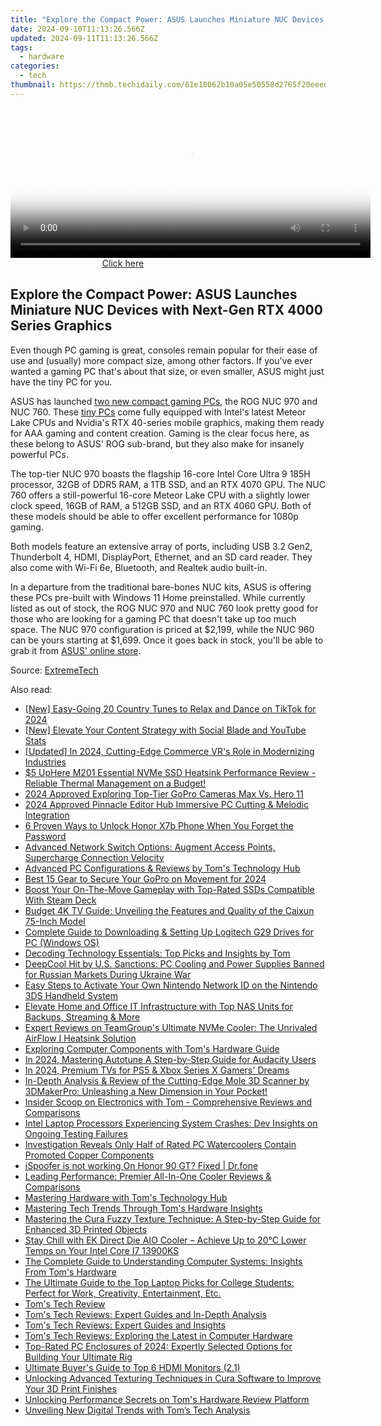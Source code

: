 ```yaml
---
title: "Explore the Compact Power: ASUS Launches Miniature NUC Devices with Next-Gen RTX 4000 Series Graphics"
date: 2024-09-10T11:13:26.566Z
updated: 2024-09-11T11:13:26.566Z
tags:
  - hardware
categories:
  - tech
thumbnail: https://thmb.techidaily.com/61e18062b10a05e50558d2765f20eeedf900f4f1438428a2471f9b4a0fdcaefb.jpg
---
```






<!-- affiliate ads begin -->
<span id="1983551">
					<video width="576" height="240" style="cursor:pointer"
           poster="//a.impactradius-go.com/display-clicktoplayimage/1983551.png"
           onclick="if(!this.playClicked){this.play();this.setAttribute('controls',true);this.playClicked=true;}">
	   <source src="//a.impactradius-go.com/display-ad/22993-1983551">
	   <img src="//a.impactradius-go.com/display-clicktoplayimage/1983551.png" style="border: none; height: 100%; width: 100%; object-fit: contain">
	</video>
	<div style="width:360px;text-align:center"><a href="javascript:window.open(decodeURIComponent('https%3A%2F%2Fhomestyler.sjv.io%2Fc%2F5597632%2F1983551%2F22993'), '_blank');void(0);">Click here</a></div>
</span>
<img height="0" width="0" src="https://imp.pxf.io/i/5597632/1983551/22993" style="position:absolute;visibility:hidden;" border="0" />
<!-- affiliate ads end -->




## Explore the Compact Power: ASUS Launches Miniature NUC Devices with Next-Gen RTX 4000 Series Graphics

Even though PC gaming is great, consoles remain popular for their ease of use and (usually) more compact size, among other factors. If you've ever wanted a gaming PC that's about that size, or even smaller, ASUS might just have the tiny PC for you.

 ASUS has launched [two new compact gaming PCs](https://tidd.ly/3Y4eALy), the ROG NUC 970 and NUC 760\. These [tiny PCs](https://android-unlock.techidaily.com/in-2024-unlock-sony-phone-password-without-factory-reset-full-guide-here-by-drfone-android/) come fully equipped with Intel's latest Meteor Lake CPUs and Nvidia's RTX 40-series mobile graphics, making them ready for AAA gaming and content creation. Gaming is the clear focus here, as these belong to ASUS' ROG sub-brand, but they also make for insanely powerful PCs.

 The top-tier NUC 970 boasts the flagship 16-core Intel Core Ultra 9 185H processor, 32GB of DDR5 RAM, a 1TB SSD, and an RTX 4070 GPU. The NUC 760 offers a still-powerful 16-core Meteor Lake CPU with a slightly lower clock speed, 16GB of RAM, a 512GB SSD, and an RTX 4060 GPU. Both of these models should be able to offer excellent performance for 1080p gaming.

 Both models feature an extensive array of ports, including USB 3.2 Gen2, Thunderbolt 4, HDMI, DisplayPort, Ethernet, and an SD card reader. They also come with Wi-Fi 6e, Bluetooth, and Realtek audio built-in.

 In a departure from the traditional bare-bones NUC kits, ASUS is offering these PCs pre-built with Windows 11 Home preinstalled. While currently listed as out of stock, the ROG NUC 970 and NUC 760 look pretty good for those who are looking for a gaming PC that doesn't take up too much space. The NUC 970 configuration is priced at $2,199, while the NUC 960 can be yours starting at $1,699\. Once it goes back in stock, you'll be able to grab it from [ASUS' online store](https://tidd.ly/3Y4eALy).

 Source: [ExtremeTech](https://www.extremetech.com/gaming/asus-unveils-its-first-intel-powered-nuc-pcs-with-rtx-40-series-mobile)

<ins class="adsbygoogle"
     style="display:block"
     data-ad-format="autorelaxed"
     data-ad-client="ca-pub-7571918770474297"
     data-ad-slot="1223367746"></ins>



<ins class="adsbygoogle"
     style="display:block"
     data-ad-client="ca-pub-7571918770474297"
     data-ad-slot="8358498916"
     data-ad-format="auto"
     data-full-width-responsive="true"></ins>

<span class="atpl-alsoreadstyle">Also read:</span>
<div><ul>
<li><a href="https://tiktok-video-files.techidaily.com/new-easy-going-20-country-tunes-to-relax-and-dance-on-tiktok-for-2024/"><u>[New] Easy-Going 20 Country Tunes to Relax and Dance on TikTok for 2024</u></a></li>
<li><a href="https://youtube-data.techidaily.com/levate-your-content-strategy-with-social-blade-and-youtube-stats/"><u>[New] Elevate Your Content Strategy with Social Blade and YouTube Stats</u></a></li>
<li><a href="https://fox-blue.techidaily.com/updated-in-2024-cutting-edge-commerce-vrs-role-in-modernizing-industries/"><u>[Updated] In 2024, Cutting-Edge Commerce  VR's Role in Modernizing Industries</u></a></li>
<li><a href="https://hardware-tips.techidaily.com/1723175696251-5-uphere-m201-essential-nvme-ssd-heatsink-performance-review-reliable-thermal-management-on-a-budget/"><u>$5 UpHere M201 Essential NVMe SSD Heatsink Performance Review - Reliable Thermal Management on a Budget!</u></a></li>
<li><a href="https://some-techniques.techidaily.com/2024-approved-exploring-top-tier-gopro-cameras-max-vs-hero-11/"><u>2024 Approved  Exploring Top-Tier GoPro Cameras  Max Vs. Hero 11</u></a></li>
<li><a href="https://youtube-stream.techidaily.com/2024-approved-pinnacle-editor-hub-immersive-pc-cutting-and-melodic-integration/"><u>2024 Approved  Pinnacle Editor Hub  Immersive PC Cutting & Melodic Integration</u></a></li>
<li><a href="https://unlock-android.techidaily.com/6-proven-ways-to-unlock-honor-x7b-phone-when-you-forget-the-password-by-drfone-android/"><u>6 Proven Ways to Unlock Honor X7b Phone When You Forget the Password</u></a></li>
<li><a href="https://hardware-tips.techidaily.com/advanced-network-switch-options-augment-access-points-supercharge-connection-velocity/"><u>Advanced Network Switch Options: Augment Access Points, Supercharge Connection Velocity</u></a></li>
<li><a href="https://hardware-tips.techidaily.com/advanced-pc-configurations-and-reviews-by-toms-technology-hub/"><u>Advanced PC Configurations & Reviews by Tom's Technology Hub</u></a></li>
<li><a href="https://article-files.techidaily.com/best-15-gear-to-secure-your-gopro-on-movement-for-2024/"><u>Best 15 Gear to Secure Your GoPro on Movement for 2024</u></a></li>
<li><a href="https://hardware-tips.techidaily.com/boost-your-on-the-move-gameplay-with-top-rated-ssds-compatible-with-steam-deck/"><u>Boost Your On-The-Move Gameplay with Top-Rated SSDs Compatible With Steam Deck</u></a></li>
<li><a href="https://buynow-marvelous.techidaily.com/budget-4k-tv-guide-unveiling-the-features-and-quality-of-the-caixun-75-inch-model/"><u>Budget 4K TV Guide: Unveiling the Features and Quality of the Caixun 75-Inch Model</u></a></li>
<li><a href="https://win-dash.techidaily.com/complete-guide-to-downloading-and-setting-up-logitech-g29-drives-for-pc-windows-os/"><u>Complete Guide to Downloading & Setting Up Logitech G29 Drives for PC (Windows OS)</u></a></li>
<li><a href="https://hardware-tips.techidaily.com/decoding-technology-essentials-top-picks-and-insights-by-tom/"><u>Decoding Technology Essentials: Top Picks and Insights by Tom</u></a></li>
<li><a href="https://hardware-tips.techidaily.com/deepcool-hit-by-us-sanctions-pc-cooling-and-power-supplies-banned-for-russian-markets-during-ukraine-war/"><u>DeepCool Hit by U.S. Sanctions: PC Cooling and Power Supplies Banned for Russian Markets During Ukraine War</u></a></li>
<li><a href="https://buynow-reviews.techidaily.com/easy-steps-to-activate-your-own-nintendo-network-id-on-the-nintendo-3ds-handheld-system/"><u>Easy Steps to Activate Your Own Nintendo Network ID on the Nintendo 3DS Handheld System</u></a></li>
<li><a href="https://hardware-tips.techidaily.com/elevate-home-and-office-it-infrastructure-with-top-nas-units-for-backups-streaming-and-more/"><u>Elevate Home and Office IT Infrastructure with Top NAS Units for Backups, Streaming & More</u></a></li>
<li><a href="https://hardware-tips.techidaily.com/expert-reviews-on-teamgroups-ultimate-nvme-cooler-the-unrivaled-airflow-i-heatsink-solution/"><u>Expert Reviews on TeamGroup's Ultimate NVMe Cooler: The Unrivaled AirFlow I Heatsink Solution</u></a></li>
<li><a href="https://hardware-tips.techidaily.com/exploring-computer-components-with-toms-hardware-guide/"><u>Exploring Computer Components with Tom's Hardware Guide</u></a></li>
<li><a href="https://audio-editing.techidaily.com/in-2024-mastering-autotune-a-step-by-step-guide-for-audacity-users/"><u>In 2024, Mastering Autotune A Step-by-Step Guide for Audacity Users</u></a></li>
<li><a href="https://extra-approaches.techidaily.com/in-2024-premium-tvs-for-ps5-and-xbox-series-x-gamers-dreams/"><u>In 2024, Premium TVs for PS5 & Xbox Series X Gamers' Dreams</u></a></li>
<li><a href="https://hardware-tips.techidaily.com/1723125170836-in-depth-analysis-and-review-of-the-cutting-edge-mole-3d-scanner-by-3dmakerpro-unleashing-a-new-dimension-in-your-pocket/"><u>In-Depth Analysis & Review of the Cutting-Edge Mole 3D Scanner by 3DMakerPro: Unleashing a New Dimension in Your Pocket!</u></a></li>
<li><a href="https://hardware-tips.techidaily.com/insider-scoop-on-electronics-with-tom-comprehensive-reviews-and-comparisons/"><u>Insider Scoop on Electronics with Tom - Comprehensive Reviews and Comparisons</u></a></li>
<li><a href="https://hardware-tips.techidaily.com/intel-laptop-processors-experiencing-system-crashes-dev-insights-on-ongoing-testing-failures/"><u>Intel Laptop Processors Experiencing System Crashes: Dev Insights on Ongoing Testing Failures</u></a></li>
<li><a href="https://hardware-tips.techidaily.com/investigation-reveals-only-half-of-rated-pc-watercoolers-contain-promoted-copper-components/"><u>Investigation Reveals Only Half of Rated PC Watercoolers Contain Promoted Copper Components</u></a></li>
<li><a href="https://fake-location.techidaily.com/ispoofer-is-not-working-on-honor-90-gt-fixed-drfone-by-drfone-virtual-android/"><u>iSpoofer is not working On Honor 90 GT? Fixed | Dr.fone</u></a></li>
<li><a href="https://hardware-tips.techidaily.com/leading-performance-premier-all-in-one-cooler-reviews-and-comparisons/"><u>Leading Performance: Premier All-In-One Cooler Reviews & Comparisons</u></a></li>
<li><a href="https://hardware-tips.techidaily.com/mastering-hardware-with-toms-technology-hub/"><u>Mastering Hardware with Tom's Technology Hub</u></a></li>
<li><a href="https://hardware-tips.techidaily.com/mastering-tech-trends-through-toms-hardware-insights/"><u>Mastering Tech Trends Through Tom's Hardware Insights</u></a></li>
<li><a href="https://hardware-tips.techidaily.com/mastering-the-cura-fuzzy-texture-technique-a-step-by-step-guide-for-enhanced-3d-printed-objects/"><u>Mastering the Cura Fuzzy Texture Technique: A Step-by-Step Guide for Enhanced 3D Printed Objects</u></a></li>
<li><a href="https://hardware-tips.techidaily.com/stay-chill-with-ek-direct-die-aio-cooler-achieve-up-to-20c-lower-temps-on-your-intel-core-i7-13900ks/"><u>Stay Chill with EK Direct Die AIO Cooler – Achieve Up to 20°C Lower Temps on Your Intel Core I7 13900KS</u></a></li>
<li><a href="https://hardware-tips.techidaily.com/the-complete-guide-to-understanding-computer-systems-insights-from-toms-hardware/"><u>The Complete Guide to Understanding Computer Systems: Insights From Tom's Hardware</u></a></li>
<li><a href="https://hardware-tips.techidaily.com/the-ultimate-guide-to-the-top-laptop-picks-for-college-students-perfect-for-work-creativity-entertainment-etc/"><u>The Ultimate Guide to the Top Laptop Picks for College Students: Perfect for Work, Creativity, Entertainment, Etc.</u></a></li>
<li><a href="https://hardware-tips.techidaily.com/toms-tech-review/"><u>Tom's Tech Review</u></a></li>
<li><a href="https://hardware-tips.techidaily.com/toms-tech-reviews-expert-guides-and-in-depth-analysis/"><u>Tom's Tech Reviews: Expert Guides and In-Depth Analysis</u></a></li>
<li><a href="https://hardware-tips.techidaily.com/toms-tech-reviews-expert-guides-and-insights/"><u>Tom's Tech Reviews: Expert Guides and Insights</u></a></li>
<li><a href="https://hardware-tips.techidaily.com/toms-tech-reviews-exploring-the-latest-in-computer-hardware-1723264116053/"><u>Tom's Tech Reviews: Exploring the Latest in Computer Hardware</u></a></li>
<li><a href="https://hardware-tips.techidaily.com/top-rated-pc-enclosures-of-2024-expertly-selected-options-for-building-your-ultimate-rig/"><u>Top-Rated PC Enclosures of 2024: Expertly Selected Options for Building Your Ultimate Rig</u></a></li>
<li><a href="https://extra-information.techidaily.com/ultimate-buyers-guide-to-top-6-hdmi-monitors-21/"><u>Ultimate Buyer's Guide to Top 6 HDMI Monitors (2.1)</u></a></li>
<li><a href="https://hardware-tips.techidaily.com/unlocking-advanced-texturing-techniques-in-cura-software-to-improve-your-3d-print-finishes/"><u>Unlocking Advanced Texturing Techniques in Cura Software to Improve Your 3D Print Finishes</u></a></li>
<li><a href="https://hardware-tips.techidaily.com/unlocking-performance-secrets-on-toms-hardware-review-platform/"><u>Unlocking Performance Secrets on Tom's Hardware Review Platform</u></a></li>
<li><a href="https://hardware-tips.techidaily.com/unveiling-new-digital-trends-with-toms-tech-analysis/"><u>Unveiling New Digital Trends with Tom’s Tech Analysis</u></a></li>
</ul></div>
